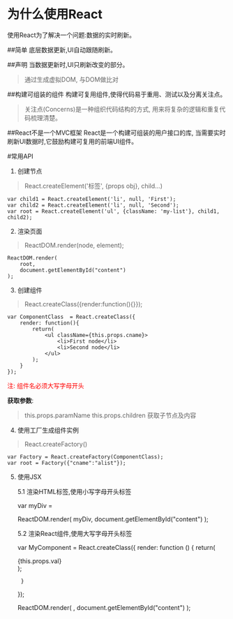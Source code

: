 # 为什么使用React

使用React为了解决一个问题:数据的实时刷新。

##简单
底层数据更新,UI自动跟随刷新。

##声明
当数据更新时,UI只刷新改变的部分。

> 通过生成虚拟DOM, 与DOM做比对

##构建可组装的组件
构建可复用组件,使得代码易于重用、测试以及分离关注点。

> 关注点(Concerns)是一种组织代码结构的方式, 用来将复杂的逻辑和重复代码梳理清楚。

##React不是一个MVC框架
React是一个构建可组装的用户接口的库, 当需要实时刷新UI数据时,它鼓励构建可复用的前端UI组件。


#常用API
1. 创建节点

> React.createElement('标签', {props obj}, child...)

    var child1 = React.createElement('li', null, 'First');
    var child2 = React.createElement('li', null, 'Second');
    var root = React.createElement('ul', {className: 'my-list'}, child1, child2);

2. 渲染页面

> ReactDOM.render(node, element);

    ReactDOM.render(
        root,
        document.getElementById("content")
    );

3. 创建组件
> React.createClass({render:function(){}});

    var ComponentClass  = React.createClass({
        render: function(){
            return(
                <ul className={this.props.cname}>
                    <li>First node</li>
                    <li>Second node</li>
                </ul>
            );
        }
    });
<font color='red'>注: 组件名必须大写字母开头</font>

<b>获取参数</b>:
> this.props.paramName
> this.props.children 获取子节点及内容

4. 使用工厂生成组件实例
> React.createFactory()

    var Factory = React.createFactory(ComponentClass);
    var root = Factory({"cname":"alist"});


5. 使用JSX

   5.1 渲染HTML标签,使用小写字母开头标签


    var myDiv = <div className="foo"/>
    ReactDOM.render(
        myDiv,
        document.getElementById("content")
    );


   5.2 渲染React组件,使用大写字母开头标签

    var MyComponent = React.createClass({
        render: function () {
            return(
                <div className="foo">{this.props.val}</div>
            );

        }
    });

    ReactDOM.render(
        <MyComponent val="hello"/>,
        document.getElementById("content")
    );




